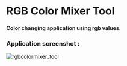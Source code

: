 # RGB Color Mixer Tool

#### Color changing application using rgb values.

### Application screenshot : 

![rgbcolormixer_tool](https://cloud.githubusercontent.com/assets/15425071/24827623/f46a2e7c-1c55-11e7-8541-8832b489933e.PNG)
